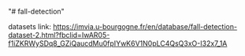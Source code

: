 "# fall-detection" 

datasets link: https://imvia.u-bourgogne.fr/en/database/fall-detection-dataset-2.html?fbclid=IwAR05-f1iZKRWySDq8_GZiQaucdMu0fpIYwK6V1N0pLC4QsQ3xO-I32x7_1A
